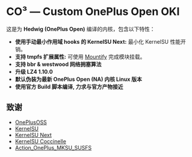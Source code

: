 
# **CO³ — Custom OnePlus Open OKI**

这是为 **Hedwig (OnePlus Open)** 编译的内核，包含以下特性：

- **使用手动最小作用域 hooks 的 KernelSU Next:** 最小化 KernelSU 性能开销。
- **支持 tmpfs 扩展属性:** 可使用 [Mountify](https://github.com/backslashxx/mountify) 完成模块挂载。
- **支持 bbr & westwood 网络拥塞算法**
- **升级 LZ4 1.10.0**
- **默认伪装为最新 OnePlus Open (NA) 内核 Linux 版本**
- **使用官方 Build 脚本编译, 力求与官方产物接近**

## 致谢

- [OnePlusOSS](https://github.com/OnePlusOSS/kernel_manifest)
- [KernelSU](https://github.com/tiann/KernelSU)
- [KernelSU Next](https://github.com/KernelSU-Next/KernelSU-Next)
- [KernelSU Coccinelle](https://github.com/devnoname120/kernelsu-coccinelle)
- [Action_OnePlus_MKSU_SUSFS](https://github.com/ShirkNeko/Action_OnePlus_MKSU_SUSFS)

